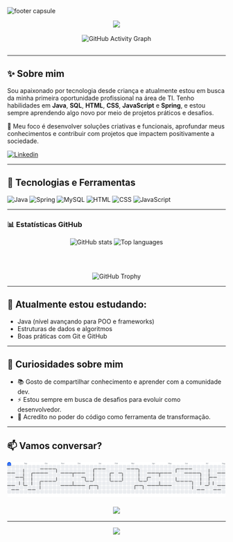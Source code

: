<div style="width: 100%;">
  <img 
    src="https://capsule-render.vercel.app/api?type=waving&color=006400&height=120&section=footer" 
    style="width: 100%; height: 120px; object-fit: cover;" 
    alt="footer capsule"
  />
</div>

<p align="center">
  <a href="https://git.io/typing-svg">
    <img src="https://readme-typing-svg.herokuapp.com?font=Fira+Code&pause=1000&color=006400&width=435&lines=Ol%C3%A1%2C+sou+o+Kauan+Meirelles;Sou+Desenvolvedor+Full+Stack"/>
  </a>
</p>

<div align="center" style="margin-bottom: 30px;">
  <img src="https://github-readme-activity-graph.vercel.app/graph?username=kauan-meirelles&bg_color=0d1117&color=67cb57&line=67cb57&point=67cb57&area=true&area_color=67cb57&hide_border=true" alt="GitHub Activity Graph" height="200" />
</div>

---

## ✨ Sobre mim

Sou apaixonado por tecnologia desde criança e atualmente estou em busca da minha primeira oportunidade profissional na área de TI. Tenho habilidades em **Java**, **SQL**, **HTML**, **CSS**, **JavaScript** e **Spring**, e estou sempre aprendendo algo novo por meio de projetos práticos e desafios.

🎯 Meu foco é desenvolver soluções criativas e funcionais, aprofundar meus conhecimentos e contribuir com projetos que impactem positivamente a sociedade.

[![Linkedin](https://img.shields.io/badge/LinkedIn-0077B5?style=for-the-badge&logo=linkedin&logoColor=white)](https://www.linkedin.com/in/kauan-meirelles/)

---

## 🚀 Tecnologias e Ferramentas

<div style="display: inline_block;">
  <img src="https://skillicons.dev/icons?i=java" width="50" alt="Java"/>
  <img src="https://skillicons.dev/icons?i=spring" width="50" alt="Spring"/>
  <img src="https://skillicons.dev/icons?i=mysql" width="50" alt="MySQL"/>
  <img src="https://skillicons.dev/icons?i=html" width="50" alt="HTML"/>
  <img src="https://skillicons.dev/icons?i=css" width="50" alt="CSS"/>
  <img src="https://skillicons.dev/icons?i=javascript" width="50" alt="JavaScript"/>
</div>

---

### 📊 Estatísticas GitHub

<div align="center">

  <img src="https://github-readme-stats.vercel.app/api?username=kauan-meirelles&show_icons=true&title_color=006400&text_color=006400&icon_color=006400&bg_color=00000000" height="150" alt="GitHub stats" />
  <img src="https://github-readme-stats.vercel.app/api/top-langs/?username=kauan-meirelles&layout=compact&title_color=006400&text_color=006400&bg_color=00000000" height="150" alt="Top languages" />

  <br><br>

  <img src="https://github-profile-trophy.vercel.app/?username=kauan-meirelles&theme=matrix&bg_color=0d1117&row=2&no-bg=true&column=3&color=006400&margin-w=0&margin-h=0" alt="GitHub Trophy" />
</div>

---

## 🧠 Atualmente estou estudando:

- Java (nível avançando para POO e frameworks)
- Estruturas de dados e algoritmos
- Boas práticas com Git e GitHub

---

## 🌱 Curiosidades sobre mim

- 📚 Gosto de compartilhar conhecimento e aprender com a comunidade dev.
- ⚡ Estou sempre em busca de desafios para evoluir como desenvolvedor.
- 🧩 Acredito no poder do código como ferramenta de transformação.

---

## 📫 Vamos conversar?

<picture>
  <source media="(prefers-color-scheme: dark)" srcset="https://raw.githubusercontent.com/kauan-meirelles/kauan-meirelles/output/pacman-contribution-graph-dark.svg">
  <source media="(prefers-color-scheme: light)" srcset="https://raw.githubusercontent.com/kauan-meirelles/kauan-meirelles/output/pacman-contribution-graph.svg">
  <img alt="Pacman contribution graph" src="https://raw.githubusercontent.com/kauan-meirelles/kauan-meirelles/output/pacman-contribution-graph.svg" style="max-width:100%; height:auto;">
</picture>

<div align="center" style="margin-top: 20px;">
  <img src="https://visitor-badge.laobi.icu/badge?page_id=kauan-meirelles.kauan-meirelles&right_color=darkgreen" />
</div>

---

<p align="center">
  <img src="https://capsule-render.vercel.app/api?type=waving&color=006400&height=100&section=footer"/>
</p>
